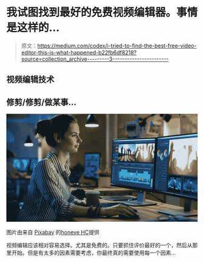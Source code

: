 # 我试图找到最好的免费视频编辑器。事情是这样的…

> 原文：<https://medium.com/codex/i-tried-to-find-the-best-free-video-editor-this-is-what-happened-b22fb6df8218?source=collection_archive---------3----------------------->

## 视频编辑技术

## 修剪/修剪/做某事…

![](img/3b51177d15a57f2c1b0a2c8b766ea7e8.png)

图片由来自 [Pixabay](https://pixabay.com/?utm_source=link-attribution&utm_medium=referral&utm_campaign=image&utm_content=6373804) 的[honeye HC](https://pixabay.com/users/honeycombhc-22284379/?utm_source=link-attribution&utm_medium=referral&utm_campaign=image&utm_content=6373804)提供

视频编辑应该相对容易选择。尤其是免费的。只要抓住评价最好的一个，然后从那里开始。但是有太多的因素需要考虑，你最终真的需要使用每一个因素…